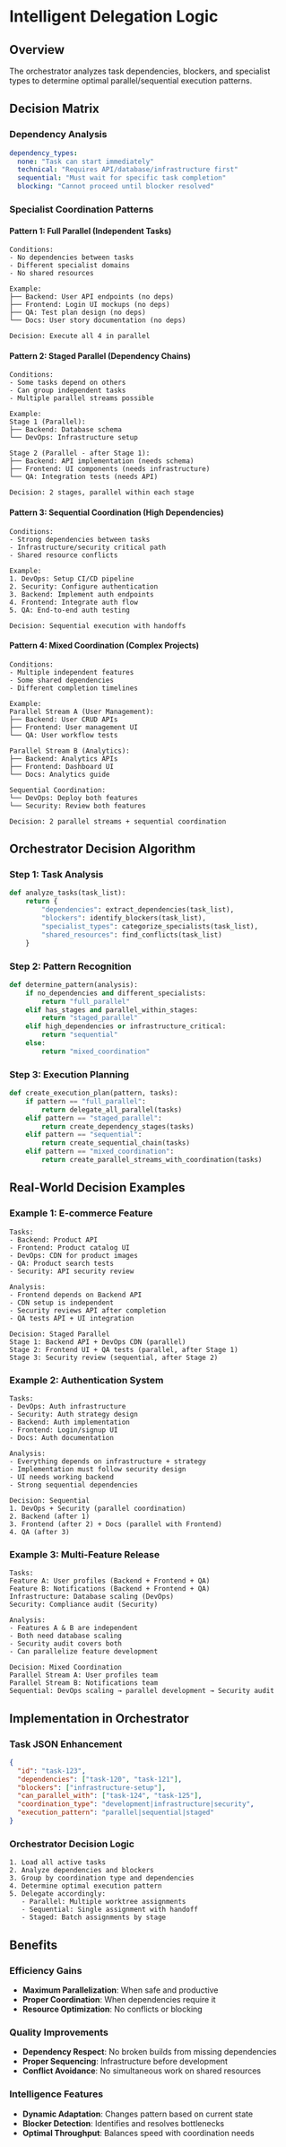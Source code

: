 # Intelligent Delegation Logic

## Overview
The orchestrator analyzes task dependencies, blockers, and specialist types to determine optimal parallel/sequential execution patterns.

## Decision Matrix

### Dependency Analysis
```yaml
dependency_types:
  none: "Task can start immediately"
  technical: "Requires API/database/infrastructure first" 
  sequential: "Must wait for specific task completion"
  blocking: "Cannot proceed until blocker resolved"
```

### Specialist Coordination Patterns

#### Pattern 1: Full Parallel (Independent Tasks)
```
Conditions:
- No dependencies between tasks
- Different specialist domains
- No shared resources

Example:
├── Backend: User API endpoints (no deps)
├── Frontend: Login UI mockups (no deps)  
├── QA: Test plan design (no deps)
└── Docs: User story documentation (no deps)

Decision: Execute all 4 in parallel
```

#### Pattern 2: Staged Parallel (Dependency Chains)
```
Conditions:
- Some tasks depend on others
- Can group independent tasks
- Multiple parallel streams possible

Example:
Stage 1 (Parallel):
├── Backend: Database schema
└── DevOps: Infrastructure setup

Stage 2 (Parallel - after Stage 1):
├── Backend: API implementation (needs schema)
├── Frontend: UI components (needs infrastructure)
└── QA: Integration tests (needs API)

Decision: 2 stages, parallel within each stage
```

#### Pattern 3: Sequential Coordination (High Dependencies)
```
Conditions:
- Strong dependencies between tasks
- Infrastructure/security critical path
- Shared resource conflicts

Example:
1. DevOps: Setup CI/CD pipeline
2. Security: Configure authentication
3. Backend: Implement auth endpoints
4. Frontend: Integrate auth flow
5. QA: End-to-end auth testing

Decision: Sequential execution with handoffs
```

#### Pattern 4: Mixed Coordination (Complex Projects)
```
Conditions:
- Multiple independent features
- Some shared dependencies
- Different completion timelines

Example:
Parallel Stream A (User Management):
├── Backend: User CRUD APIs
├── Frontend: User management UI
└── QA: User workflow tests

Parallel Stream B (Analytics):
├── Backend: Analytics APIs
├── Frontend: Dashboard UI
└── Docs: Analytics guide

Sequential Coordination:
└── DevOps: Deploy both features
└── Security: Review both features

Decision: 2 parallel streams + sequential coordination
```

## Orchestrator Decision Algorithm

### Step 1: Task Analysis
```python
def analyze_tasks(task_list):
    return {
        "dependencies": extract_dependencies(task_list),
        "blockers": identify_blockers(task_list),
        "specialist_types": categorize_specialists(task_list),
        "shared_resources": find_conflicts(task_list)
    }
```

### Step 2: Pattern Recognition
```python
def determine_pattern(analysis):
    if no_dependencies and different_specialists:
        return "full_parallel"
    elif has_stages and parallel_within_stages:
        return "staged_parallel"  
    elif high_dependencies or infrastructure_critical:
        return "sequential"
    else:
        return "mixed_coordination"
```

### Step 3: Execution Planning
```python
def create_execution_plan(pattern, tasks):
    if pattern == "full_parallel":
        return delegate_all_parallel(tasks)
    elif pattern == "staged_parallel":
        return create_dependency_stages(tasks)
    elif pattern == "sequential":
        return create_sequential_chain(tasks)
    elif pattern == "mixed_coordination":
        return create_parallel_streams_with_coordination(tasks)
```

## Real-World Decision Examples

### Example 1: E-commerce Feature
```
Tasks:
- Backend: Product API
- Frontend: Product catalog UI
- DevOps: CDN for product images
- QA: Product search tests
- Security: API security review

Analysis:
- Frontend depends on Backend API
- CDN setup is independent
- Security reviews API after completion
- QA tests API + UI integration

Decision: Staged Parallel
Stage 1: Backend API + DevOps CDN (parallel)
Stage 2: Frontend UI + QA tests (parallel, after Stage 1)
Stage 3: Security review (sequential, after Stage 2)
```

### Example 2: Authentication System
```
Tasks:
- DevOps: Auth infrastructure
- Security: Auth strategy design
- Backend: Auth implementation
- Frontend: Login/signup UI
- Docs: Auth documentation

Analysis:
- Everything depends on infrastructure + strategy
- Implementation must follow security design
- UI needs working backend
- Strong sequential dependencies

Decision: Sequential
1. DevOps + Security (parallel coordination)
2. Backend (after 1)
3. Frontend (after 2) + Docs (parallel with Frontend)
4. QA (after 3)
```

### Example 3: Multi-Feature Release
```
Tasks:
Feature A: User profiles (Backend + Frontend + QA)
Feature B: Notifications (Backend + Frontend + QA)  
Infrastructure: Database scaling (DevOps)
Security: Compliance audit (Security)

Analysis:
- Features A & B are independent
- Both need database scaling
- Security audit covers both
- Can parallelize feature development

Decision: Mixed Coordination
Parallel Stream A: User profiles team
Parallel Stream B: Notifications team
Sequential: DevOps scaling → parallel development → Security audit
```

## Implementation in Orchestrator

### Task JSON Enhancement
```json
{
  "id": "task-123",
  "dependencies": ["task-120", "task-121"],
  "blockers": ["infrastructure-setup"],
  "can_parallel_with": ["task-124", "task-125"],
  "coordination_type": "development|infrastructure|security",
  "execution_pattern": "parallel|sequential|staged"
}
```

### Orchestrator Decision Logic
```
1. Load all active tasks
2. Analyze dependencies and blockers
3. Group by coordination type and dependencies
4. Determine optimal execution pattern
5. Delegate accordingly:
   - Parallel: Multiple worktree assignments
   - Sequential: Single assignment with handoff
   - Staged: Batch assignments by stage
```

## Benefits

### Efficiency Gains
- **Maximum Parallelization**: When safe and productive
- **Proper Coordination**: When dependencies require it
- **Resource Optimization**: No conflicts or blocking

### Quality Improvements  
- **Dependency Respect**: No broken builds from missing dependencies
- **Proper Sequencing**: Infrastructure before development
- **Conflict Avoidance**: No simultaneous work on shared resources

### Intelligence Features
- **Dynamic Adaptation**: Changes pattern based on current state
- **Blocker Detection**: Identifies and resolves bottlenecks
- **Optimal Throughput**: Balances speed with coordination needs